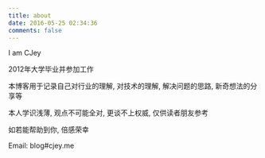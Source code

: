 ```yaml
---
title: about
date: 2016-05-25 02:34:36
comments: false
---
```


I am CJey

2012年大学毕业并参加工作

本博客用于记录自己对行业的理解, 对技术的理解, 解决问题的思路, 新奇想法的分享等

本人学识浅薄, 观点不可能全对, 更谈不上权威, 仅供读者朋友参考

如若能帮助到你, 倍感荣幸

Email: blog#cjey.me
